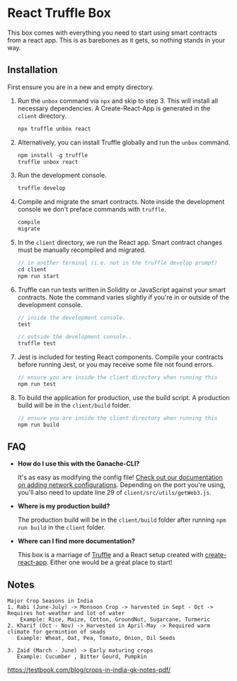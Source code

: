 # React Truffle Box

This box comes with everything you need to start using smart contracts from a react app. This is as barebones as it gets, so nothing stands in your way.

## Installation

First ensure you are in a new and empty directory.

1. Run the `unbox` command via `npx` and skip to step 3. This will install all necessary dependencies. A Create-React-App is generated in the `client` directory.
   ```js
   npx truffle unbox react
   ```

2. Alternatively, you can install Truffle globally and run the `unbox` command.
    ```javascript
    npm install -g truffle
    truffle unbox react
    ```

3. Run the development console.
    ```javascript
    truffle develop
    ```

4. Compile and migrate the smart contracts. Note inside the development console we don't preface commands with `truffle`.
    ```javascript
    compile
    migrate
    ```

5. In the `client` directory, we run the React app. Smart contract changes must be manually recompiled and migrated.
    ```javascript
    // in another terminal (i.e. not in the truffle develop prompt)
    cd client
    npm run start
    ```

6. Truffle can run tests written in Solidity or JavaScript against your smart contracts. Note the command varies slightly if you're in or outside of the development console.
    ```javascript
    // inside the development console.
    test

    // outside the development console..
    truffle test
    ```

7. Jest is included for testing React components. Compile your contracts before running Jest, or you may receive some file not found errors.
    ```javascript
    // ensure you are inside the client directory when running this
    npm run test
    ```

8. To build the application for production, use the build script. A production build will be in the `client/build` folder.
    ```javascript
    // ensure you are inside the client directory when running this
    npm run build
    ```

## FAQ

* __How do I use this with the Ganache-CLI?__

    It's as easy as modifying the config file! [Check out our documentation on adding network configurations](http://truffleframework.com/docs/advanced/configuration#networks). Depending on the port you're using, you'll also need to update line 29 of `client/src/utils/getWeb3.js`.

* __Where is my production build?__

    The production build will be in the `client/build` folder after running `npm run build` in the `client` folder.

* __Where can I find more documentation?__

    This box is a marriage of [Truffle](http://truffleframework.com/) and a React setup created with [create-react-app](https://github.com/facebookincubator/create-react-app/blob/master/packages/react-scripts/template/README.md). Either one would be a great place to start!




## Notes

    Major Crop Seasons in India 
    1. Rabi (June-July) -> Monsoon Crop -> harvested in Sept - Oct -> Requires hot weather and lot of water
        Example: Rice, Maize, Cotton, GroundNut, Sugarcane, Turmeric
    2. Kharif (Oct - Nov) -> Harvested in April-May -> Required warm climate for germintion of seads
       Example: Wheat, Oat, Pea, Tomato, Onion, Oil Seeds

    3. Zaid (March - June) -> Early maturing crops
       Example: Cucumber , Bitter Gourd, Pumpkin
https://testbook.com/blog/crops-in-india-gk-notes-pdf/
